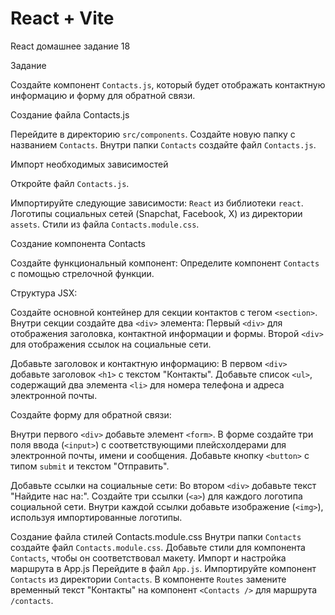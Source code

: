 # React + Vite



React домашнее задание 18

Задание

Создайте компонент `Contacts.js`, который будет отображать контактную информацию и форму для обратной связи.


Создание файла Contacts.js


Перейдите в директорию `src/components`.
Создайте новую папку с названием `Contacts`.
Внутри папки `Contacts` создайте файл `Contacts.js`.

Импорт необходимых зависимостей

Откройте файл `Contacts.js`.

Импортируйте следующие зависимости:
`React` из библиотеки `react`.
Логотипы социальных сетей (Snapchat, Facebook, X) из директории `assets`.
Стили из файла `Contacts.module.css`.

Создание компонента Contacts

Создайте функциональный компонент:
Определите компонент `Contacts` с помощью стрелочной функции.

Структура JSX:

Создайте основной контейнер для секции контактов с тегом `<section>`.
Внутри секции создайте два `<div>` элемента:
Первый `<div>` для отображения заголовка, контактной информации и формы.
Второй `<div>` для отображения ссылок на социальные сети.

Добавьте заголовок и контактную информацию:
В первом `<div>` добавьте заголовок `<h1>` с текстом "Контакты".
Добавьте список `<ul>`, содержащий два элемента `<li>` для номера телефона и адреса электронной почты.


Создайте форму для обратной связи:

Внутри первого `<div>` добавьте элемент `<form>`.
В форме создайте три поля ввода (`<input>`) с соответствующими плейсхолдерами для электронной почты, имени и сообщения.
Добавьте кнопку `<button>` с типом `submit` и текстом "Отправить".

Добавьте ссылки на социальные сети:
Во втором `<div>` добавьте текст "Найдите нас на:".
Создайте три ссылки (`<a>`) для каждого логотипа социальной сети.
Внутри каждой ссылки добавьте изображение (`<img>`), используя импортированные логотипы.

Создание файла стилей Contacts.module.css
Внутри папки `Contacts` создайте файл `Contacts.module.css`.
Добавьте стили для компонента `Contacts`, чтобы он соответствовал макету.
Импорт и настройка маршрута в App.js
Перейдите в файл `App.js`.
Импортируйте компонент `Contacts` из директории `Contacts`.
В компоненте `Routes` замените временный текст "Контакты" на компонент `<Contacts />` для маршрута `/contacts`.